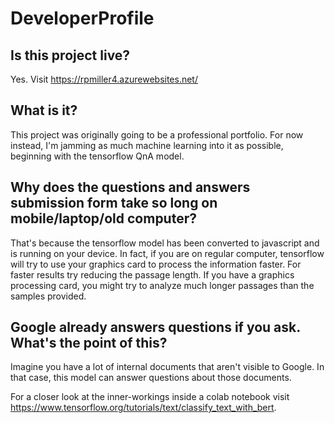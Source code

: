 # DeveloperProfile

## Is this project live?

Yes. Visit https://rpmiller4.azurewebsites.net/

## What is it?

This project was originally going to be a professional portfolio. For now instead, I'm jamming as much machine learning into it as possible, beginning with the tensorflow QnA model.

## Why does the questions and answers submission form take so long on mobile/laptop/old computer?

That's because the tensorflow model has been converted to javascript and is running on your device. In fact, if you are on regular computer, tensorflow will try to use your graphics card to process the information faster. For faster results try reducing the passage length. If you have a graphics processing card, you might try to analyze much longer passages than the samples provided.

## Google already answers questions if you ask. What's the point of this?

Imagine you have a lot of internal documents that aren't visible to Google. In that case, this model can answer questions about those documents.

For a closer look at the inner-workings inside a colab notebook visit https://www.tensorflow.org/tutorials/text/classify_text_with_bert.
